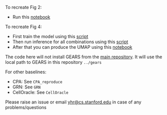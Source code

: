 To recreate Fig 2:

- Run this [notebook](https://github.com/yhr91/GEARS_misc/blob/main/paper/reproduce_preprint_results.ipynb)

To recreate Fig 4:
- First train the model using this [script](https://github.com/yhr91/GEARS_misc/blob/main/paper/Fig4_UMAP_train.py)
- Then run inference for all combinations using this [script](https://github.com/yhr91/GEARS_misc/blob/main/paper/Fig4_UMAP_predict.py)
- After that you can produce the UMAP using this [notebook](https://github.com/yhr91/GEARS_misc/blob/main/paper/Fig4.ipynb)

The code here will not install GEARS from the [main repository](https://github.com/snap-stanford/GEARS). It will use the local path to GEARS in this repository `../gears`

For other baselines:
- CPA: See `CPA_reproduce`
- GRN: See `GRN`
- CellOracle: See `CellOracle`

Please raise an issue or email yhr@cs.stanford.edu in case of any problems/questions
